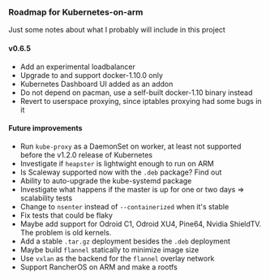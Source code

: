 ### Roadmap for Kubernetes-on-arm

Just some notes about what I probably will include in this project

#### v0.6.5
 - Add an experimental loadbalancer
 - Upgrade to and support docker-1.10.0 only
 - Kubernetes Dashboard UI added as an addon
 - Do not depend on pacman, use a self-built docker-1.10 binary instead
 - Revert to userspace proxying, since iptables proxying had some bugs in it

#### Future improvements
 - Run `kube-proxy` as a DaemonSet on worker, at least not supported before the v1.2.0 release of Kubernetes
 - Investigate if `heapster` is lightwight enough to run on ARM
 - Is Scaleway supported now with the `.deb` package? Find out
 - Ability to auto-upgrade the kube-systemd package
 - Investigate what happens if the master is up for one or two days => scalability tests
 - Change to `nsenter` instead of `--containerized` when it's stable
 - Fix tests that could be flaky
 - Maybe add support for Odroid C1, Odroid XU4, Pine64, Nvidia ShieldTV. The problem is old kernels.
 - Add a stable `.tar.gz` deployment besides the `.deb` deployment
 - Maybe build `flannel` statically to minimize image size
 - Use `vxlan` as the backend for the `flannel` overlay network
 - Support RancherOS on ARM and make a rootfs